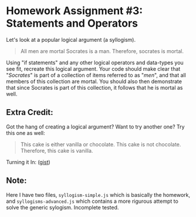 # Homework Assignment #3: Statements and Operators

Let's look at a popular logical argument (a syllogism).

> All men are mortal
> Socrates is a man.
> Therefore, socrates is mortal.

Using "if statements" and any other logical operators and data-types you see fit, recreate this logical argument. Your code should make clear that "_Socrates_" is part of a collection of items referred to as "_men_", and that all members of this collection are mortal. You should also then demonstrate that since Socrates is part of this collection, it follows that he is mortal as well.

## Extra Credit:

Got the hang of creating a logical argument? Want to try another one? Try this one as well:

> This cake is either vanilla or chocolate.
> This cake is not chocolate.
> Therefore, this cake is vanilla.

Turning it In: ([gist](https://gist.github.com/bogkyu/c8445dd7c1b0dfed928b54b45963cb7c))

## Note:
Here I have two files, `syllogism-simple.js` which is basically the homework, and `syllogisms-advanced.js` which contains a more rigurous attempt to solve the generic sylogism.  Incomplete tested.
